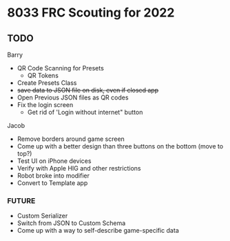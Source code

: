 # 8033 FRC Scouting for 2022

## TODO
Barry
- QR Code Scanning for Presets
   - QR Tokens
- Create Presets Class
- ~~save data to JSON file on disk, even if closed app~~
- Open Previous JSON files as QR codes
- Fix the login screen
   - Get rid of 'Login without internet" button

Jacob
- Remove borders around game screen
- Come up with a better design than three buttons on the bottom (move to top?)
- Test UI on iPhone devices
- Verify with Apple HIG and other restrictions
- Robot broke into modifier
- Convert to Template app

### FUTURE
- Custom Serializer
- Switch from JSON to Custom Schema
- Come up with a way to self-describe game-specific data
